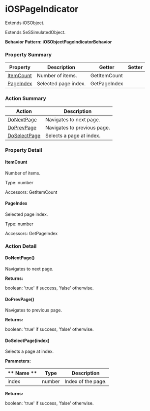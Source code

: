 # iOSPageIndicator

Extends <link displaytype="text" defaultstyle="true" type="topiclink" href="iOSObject" styleclass="Normal" translate="true">iOSObject</link>.

Extends SeSSimulatedObject.





**Behavior Pattern: iOSObjectPageIndicatorBehavior**


<!-- ============================== property summary ========================== -->

	

### Property Summary

| **Property** | **Description** | **Getter** | **Setter** |
| ------------ | --------------- | ---------- | ---------- |
| [ItemCount](#ItemCount) | Number of items. | GetItemCount |  |
| [PageIndex](#PageIndex) | Selected page index. | GetPageIndex |  |



	
<!-- ============================== action summary ========================== -->



### Action Summary

|  **Action** | **Description** | 
| ----------- | --------------- |
|	[DoNextPage](#DoNextPage) | Navigates to next page. |
|	[DoPrevPage](#DoPrevPage) | Navigates to previous page. |
|	[DoSelectPage](#DoSelectPage) | Selects a page at index. |




<!-- ============================== property detail ========================== -->
	
### Property Detail
		
<a name="ItemCount"></a>
#### ItemCount


Number of items.

			
	
			
Type: number
			
			
Accessors: GetItemCount
			
		
<a name="PageIndex"></a>
#### PageIndex


Selected page index.

			
	
			
Type: number
			
			
Accessors: GetPageIndex
			
		
	
	
<!-- ============================== action detail ========================== -->
	
### Action Detail
		
<a name="DoNextPage"></a>    
#### DoNextPage()

Navigates to next page.




**Returns:**

boolean: 'true' if success, 'false' otherwise.




<a name="DoPrevPage"></a>    
#### DoPrevPage()

Navigates to previous page.




**Returns:**

boolean: 'true' if success, 'false' otherwise.




<a name="DoSelectPage"></a>    
#### DoSelectPage(index)

Selects a page at index.


**Parameters:**

|	** Name ** | **Type** | **Description** |
| ---------- | -------- | --------------- |
| index | number |	Index of the page. |




**Returns:**

boolean: 'true' if success, 'false' otherwise.




	

